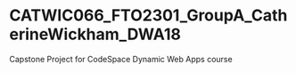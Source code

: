 # CATWIC066_FTO2301_GroupA_CatherineWickham_DWA18
Capstone Project for CodeSpace Dynamic Web Apps course
